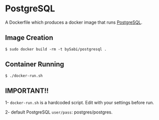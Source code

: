 # PostgreSQL

A Dockerfile which produces a docker image that runs [PostgreSQL][postgresql].

[postgresql]: http://www.postgresql.org/

## Image Creation

```
$ sudo docker build -rm -t bySabi/postgresql .
```

## Container Running

```
$ ./docker-run.sh
```

IMPORTANT!!
---------------------------
1- `docker-run.sh` is a hardcoded script. Edit with your settings before run.

2- default PostgreSQL `user/pass`: postgres/postgres.
